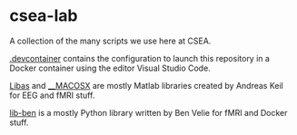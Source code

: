 # csea-lab
A collection of the many scripts we use here at CSEA.

[.devcontainer](.devcontainer) contains the configuration to launch this repository in a Docker container using the editor Visual Studio Code. 

[Libas](Libas) and [__MACOSX](__MACOSX) are mostly Matlab libraries created by Andreas Keil for EEG and fMRI stuff.

[lib-ben](lib-ben) is a mostly Python library written by Ben Velie for fMRI and Docker stuff.